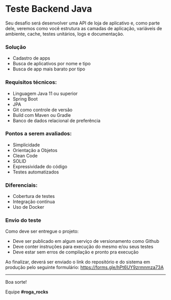 # Teste Backend Java

Seu desafio será desenvolver uma API de loja de aplicativo e, como parte dele, veremos como você estrutura as camadas de aplicação, variáveis de ambiente, cache, testes unitários, logs e documentação.

### Solução

* Cadastro de apps
* Busca de aplicativos por nome e tipo
* Busca de app mais barato por tipo


### Requisitos técnicos:

* Linguagem Java 11 ou superior
* Spring Boot
* JPA
* Git como controle de versão
* Build com Maven ou Gradle
* Banco de dados relacional de preferência
        

### Pontos a serem avaliados:

* Simplicidade
* Orientação a Objetos
* Clean Code
* SOLID
* Expressividade do código
* Testes automatizados

### Diferenciais:

* Cobertura de testes
* Integração contínua
* Uso de Docker


### Envio do teste

Como deve ser entregue o projeto:
* Deve ser publicado em algum serviço de versionamento como Github
* Deve conter instruções para execução do mesmo e/ou seus testes
* Deve estar sem erros de compilação e pronto pra execução

Ao finalizar, deverá ser enviado o link do repositório e do sistema em produção pelo seguinte formulário: https://forms.gle/hPt6UY9zrmnmza73A

---

Boa sorte!

Equipe **#roga_rocks**
